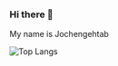 ### Hi there 👋

My name is Jochengehtab

![Top Langs](https://github-readme-stats.vercel.app/api/top-langs/?username=Jochengehtab&hide=typescript,makefile,ruby&theme=tokyonight)
